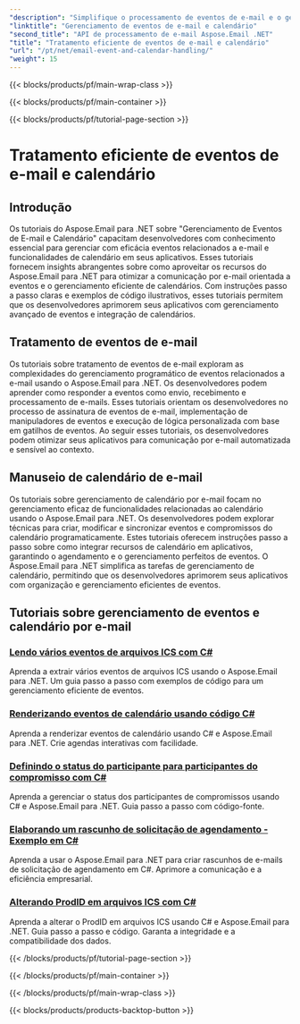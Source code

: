 ```yaml
---
"description": "Simplifique o processamento de eventos de e-mail e o gerenciamento de calendário com os tutoriais do Aspose.Email para .NET. Aprenda a automatizar eventos de e-mail e integrar funcionalidades de calendário perfeitamente."
"linktitle": "Gerenciamento de eventos de e-mail e calendário"
"second_title": "API de processamento de e-mail Aspose.Email .NET"
"title": "Tratamento eficiente de eventos de e-mail e calendário"
"url": "/pt/net/email-event-and-calendar-handling/"
"weight": 15
---
```


{{< blocks/products/pf/main-wrap-class >}}

{{< blocks/products/pf/main-container >}}

{{< blocks/products/pf/tutorial-page-section >}}

# Tratamento eficiente de eventos de e-mail e calendário


## Introdução

Os tutoriais do Aspose.Email para .NET sobre "Gerenciamento de Eventos de E-mail e Calendário" capacitam desenvolvedores com conhecimento essencial para gerenciar com eficácia eventos relacionados a e-mail e funcionalidades de calendário em seus aplicativos. Esses tutoriais fornecem insights abrangentes sobre como aproveitar os recursos do Aspose.Email para .NET para otimizar a comunicação por e-mail orientada a eventos e o gerenciamento eficiente de calendários. Com instruções passo a passo claras e exemplos de código ilustrativos, esses tutoriais permitem que os desenvolvedores aprimorem seus aplicativos com gerenciamento avançado de eventos e integração de calendários.

## Tratamento de eventos de e-mail

Os tutoriais sobre tratamento de eventos de e-mail exploram as complexidades do gerenciamento programático de eventos relacionados a e-mail usando o Aspose.Email para .NET. Os desenvolvedores podem aprender como responder a eventos como envio, recebimento e processamento de e-mails. Esses tutoriais orientam os desenvolvedores no processo de assinatura de eventos de e-mail, implementação de manipuladores de eventos e execução de lógica personalizada com base em gatilhos de eventos. Ao seguir esses tutoriais, os desenvolvedores podem otimizar seus aplicativos para comunicação por e-mail automatizada e sensível ao contexto.

## Manuseio de calendário de e-mail

Os tutoriais sobre gerenciamento de calendário por e-mail focam no gerenciamento eficaz de funcionalidades relacionadas ao calendário usando o Aspose.Email para .NET. Os desenvolvedores podem explorar técnicas para criar, modificar e sincronizar eventos e compromissos do calendário programaticamente. Estes tutoriais oferecem instruções passo a passo sobre como integrar recursos de calendário em aplicativos, garantindo o agendamento e o gerenciamento perfeitos de eventos. O Aspose.Email para .NET simplifica as tarefas de gerenciamento de calendário, permitindo que os desenvolvedores aprimorem seus aplicativos com organização e gerenciamento eficientes de eventos.

## Tutoriais sobre gerenciamento de eventos e calendário por e-mail

### [Lendo vários eventos de arquivos ICS com C#](./reading-multiple-events-from-ics-files-with-csharp/)
Aprenda a extrair vários eventos de arquivos ICS usando o Aspose.Email para .NET. Um guia passo a passo com exemplos de código para um gerenciamento eficiente de eventos.
### [Renderizando eventos de calendário usando código C#](./rendering-calendar-events-using-csharp-code/)
Aprenda a renderizar eventos de calendário usando C# e Aspose.Email para .NET. Crie agendas interativas com facilidade.
### [Definindo o status do participante para participantes do compromisso com C#](./setting-participant-status-for-appointment-attendees-with-csharp/)
Aprenda a gerenciar o status dos participantes de compromissos usando C# e Aspose.Email para .NET. Guia passo a passo com código-fonte.
### [Elaborando um rascunho de solicitação de agendamento - Exemplo em C#](./crafting-a-draft-appointment-request-csharp-example/)
Aprenda a usar o Aspose.Email para .NET para criar rascunhos de e-mails de solicitação de agendamento em C#. Aprimore a comunicação e a eficiência empresarial.
### [Alterando ProdID em arquivos ICS com C#](./altering-prodid-in-ics-files-with-csharp/)
Aprenda a alterar o ProdID em arquivos ICS usando C# e Aspose.Email para .NET. Guia passo a passo e código. Garanta a integridade e a compatibilidade dos dados. 

{{< /blocks/products/pf/tutorial-page-section >}}

{{< /blocks/products/pf/main-container >}}

{{< /blocks/products/pf/main-wrap-class >}}

{{< blocks/products/products-backtop-button >}}
